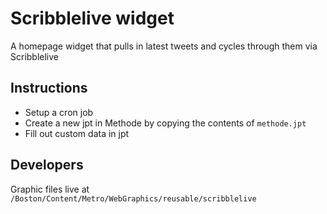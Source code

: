 # Scribblelive widget
A homepage widget that pulls in latest tweets and cycles through them via Scribblelive

## Instructions

* Setup a cron job
* Create a new jpt in Methode by copying the contents of `methode.jpt`
* Fill out custom data in jpt

## Developers
Graphic files live at `/Boston/Content/Metro/WebGraphics/reusable/scribblelive`